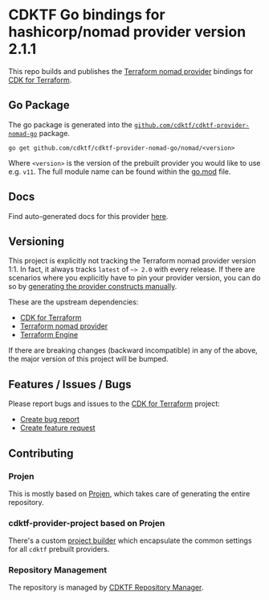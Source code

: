 # CDKTF Go bindings for hashicorp/nomad provider version 2.1.1

This repo builds and publishes the [Terraform nomad provider](https://registry.terraform.io/providers/hashicorp/nomad/2.1.1/docs) bindings for [CDK for Terraform](https://cdk.tf).

## Go Package

The go package is generated into the [`github.com/cdktf/cdktf-provider-nomad-go`](https://github.com/cdktf/cdktf-provider-nomad-go) package.

`go get github.com/cdktf/cdktf-provider-nomad-go/nomad/<version>`

Where `<version>` is the version of the prebuilt provider you would like to use e.g. `v11`. The full module name can be found
within the [go.mod](https://github.com/cdktf/cdktf-provider-nomad-go/blob/main/nomad/go.mod#L1) file.

## Docs

Find auto-generated docs for this provider [here](https://github.com/cdktf/cdktf-provider-nomad/blob/main/docs/API.go.md).


## Versioning

This project is explicitly not tracking the Terraform nomad provider version 1:1. In fact, it always tracks `latest` of `~> 2.0` with every release. If there are scenarios where you explicitly have to pin your provider version, you can do so by [generating the provider constructs manually](https://cdk.tf/imports).

These are the upstream dependencies:

* [CDK for Terraform](https://cdk.tf)
* [Terraform nomad provider](https://registry.terraform.io/providers/hashicorp/nomad/2.1.1)
* [Terraform Engine](https://terraform.io)

If there are breaking changes (backward incompatible) in any of the above, the major version of this project will be bumped.

## Features / Issues / Bugs

Please report bugs and issues to the [CDK for Terraform](https://cdk.tf) project:

* [Create bug report](https://cdk.tf/bug)
* [Create feature request](https://cdk.tf/feature)

## Contributing

### Projen

This is mostly based on [Projen](https://github.com/projen/projen), which takes care of generating the entire repository.

### cdktf-provider-project based on Projen

There's a custom [project builder](https://github.com/cdktf/cdktf-provider-project) which encapsulate the common settings for all `cdktf` prebuilt providers.


### Repository Management

The repository is managed by [CDKTF Repository Manager](https://github.com/cdktf/cdktf-repository-manager/).
